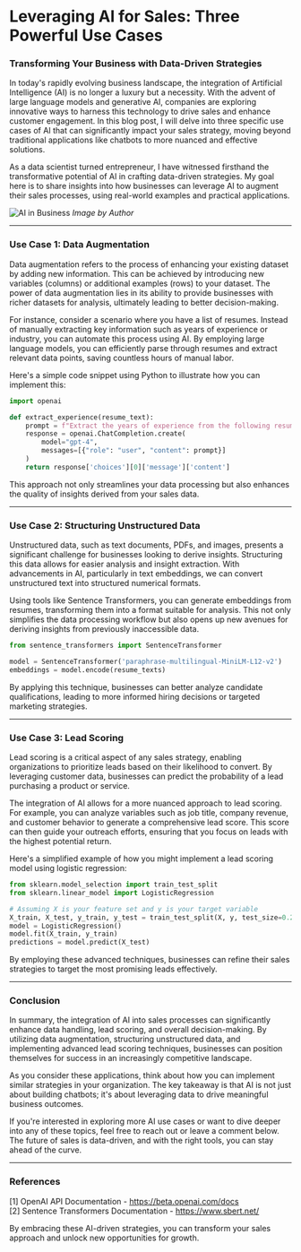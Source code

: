 # Leveraging AI for Sales: Three Powerful Use Cases
### Transforming Your Business with Data-Driven Strategies

In today's rapidly evolving business landscape, the integration of Artificial Intelligence (AI) is no longer a luxury but a necessity. With the advent of large language models and generative AI, companies are exploring innovative ways to harness this technology to drive sales and enhance customer engagement. In this blog post, I will delve into three specific use cases of AI that can significantly impact your sales strategy, moving beyond traditional applications like chatbots to more nuanced and effective solutions.

As a data scientist turned entrepreneur, I have witnessed firsthand the transformative potential of AI in crafting data-driven strategies. My goal here is to share insights into how businesses can leverage AI to augment their sales processes, using real-world examples and practical applications.

![AI in Business](https://example.com/ai_in_business.jpg) *Image by Author*

* * *

### Use Case 1: Data Augmentation

Data augmentation refers to the process of enhancing your existing dataset by adding new information. This can be achieved by introducing new variables (columns) or additional examples (rows) to your dataset. The power of data augmentation lies in its ability to provide businesses with richer datasets for analysis, ultimately leading to better decision-making.

For instance, consider a scenario where you have a list of resumes. Instead of manually extracting key information such as years of experience or industry, you can automate this process using AI. By employing large language models, you can efficiently parse through resumes and extract relevant data points, saving countless hours of manual labor.

Here's a simple code snippet using Python to illustrate how you can implement this:

```python
import openai

def extract_experience(resume_text):
    prompt = f"Extract the years of experience from the following resume:\n{resume_text}"
    response = openai.ChatCompletion.create(
        model="gpt-4",
        messages=[{"role": "user", "content": prompt}]
    )
    return response['choices'][0]['message']['content']
```

This approach not only streamlines your data processing but also enhances the quality of insights derived from your sales data.

* * *

### Use Case 2: Structuring Unstructured Data

Unstructured data, such as text documents, PDFs, and images, presents a significant challenge for businesses looking to derive insights. Structuring this data allows for easier analysis and insight extraction. With advancements in AI, particularly in text embeddings, we can convert unstructured text into structured numerical formats.

Using tools like Sentence Transformers, you can generate embeddings from resumes, transforming them into a format suitable for analysis. This not only simplifies the data processing workflow but also opens up new avenues for deriving insights from previously inaccessible data.

```python
from sentence_transformers import SentenceTransformer

model = SentenceTransformer('paraphrase-multilingual-MiniLM-L12-v2')
embeddings = model.encode(resume_texts)
```

By applying this technique, businesses can better analyze candidate qualifications, leading to more informed hiring decisions or targeted marketing strategies.

* * *

### Use Case 3: Lead Scoring

Lead scoring is a critical aspect of any sales strategy, enabling organizations to prioritize leads based on their likelihood to convert. By leveraging customer data, businesses can predict the probability of a lead purchasing a product or service. 

The integration of AI allows for a more nuanced approach to lead scoring. For example, you can analyze variables such as job title, company revenue, and customer behavior to generate a comprehensive lead score. This score can then guide your outreach efforts, ensuring that you focus on leads with the highest potential return.

Here's a simplified example of how you might implement a lead scoring model using logistic regression:

```python
from sklearn.model_selection import train_test_split
from sklearn.linear_model import LogisticRegression

# Assuming X is your feature set and y is your target variable
X_train, X_test, y_train, y_test = train_test_split(X, y, test_size=0.2)
model = LogisticRegression()
model.fit(X_train, y_train)
predictions = model.predict(X_test)
```

By employing these advanced techniques, businesses can refine their sales strategies to target the most promising leads effectively.

* * *

### Conclusion

In summary, the integration of AI into sales processes can significantly enhance data handling, lead scoring, and overall decision-making. By utilizing data augmentation, structuring unstructured data, and implementing advanced lead scoring techniques, businesses can position themselves for success in an increasingly competitive landscape.

As you consider these applications, think about how you can implement similar strategies in your organization. The key takeaway is that AI is not just about building chatbots; it's about leveraging data to drive meaningful business outcomes. 

If you're interested in exploring more AI use cases or want to dive deeper into any of these topics, feel free to reach out or leave a comment below. The future of sales is data-driven, and with the right tools, you can stay ahead of the curve.

* * *

### References
[1] OpenAI API Documentation - https://beta.openai.com/docs  
[2] Sentence Transformers Documentation - https://www.sbert.net/  

By embracing these AI-driven strategies, you can transform your sales approach and unlock new opportunities for growth.